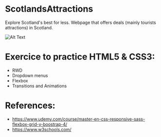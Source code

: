 # ScotlandsAttractions
Explore Scotland's best for less. Webpage that offers deals (mainly tourists attractions) in Scotland.

![Alt Text](https://github.com/AnnaZaragoza/ScotlandsAttractions/blob/9da425a8ad5937f3786fa7637a26b3ef51a804a7/gif/gif.gif)

# Exercice to practice HTML5 & CSS3:
* RWD
* Dropdown menus
* Flexbox
* Transitions and Animations

# References:
* https://www.udemy.com/course/master-en-css-responsive-sass-flexbox-grid-y-boostrap-4/
* https://www.w3schools.com/
